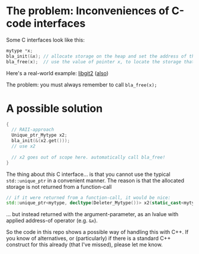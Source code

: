 # The problem: Inconveniences of C-code interfaces

Some C interfaces look like this:

```c
mytype *x;
bla_init(&x); // allocate storage on the heap and set the address of that allocated storage as the value of pointer x
bla_free(x);  // use the value of pointer x, to locate the storage that is now freed
```

Here's a real-world example: [libgit2](https://libgit2.github.com/docs/guides/101-samples/#best_practices_freeing) ([also](https://libgit2.github.com/libgit2/#HEAD/search/_free))

The problem: you must always remember to call `bla_free(x);`

# A possible solution

```cpp
{
  // RAII-approach
  Unique_ptr_Mytype x2;
  bla_init(&(x2.get()));
  // use x2
  
  // x2 goes out of scope here. automatically call bla_free!
}

```
The thing about *this* C interface... is that you cannot use the typical `std::unique_ptr` in a convenient manner.
The reason is that the allocated storage is not returned from a function-call  
```cpp
// if it were returned from a function-call, it would be nice: 
std::unique_ptr<mytype, decltype(Deleter_Mytype())> x2(static_cast<mytype *>(bla_init()), Deleter_Mytype());
```
... but instead returned with the argument-parameter,
as an lvalue with applied address-of operator (e.g. `&x`).

So the code in this repo shows a possible way of handling this with C++.
If you know of alternatives, or (particularly) if there is a standard C++ construct for this already (that I've missed), please let me know.
